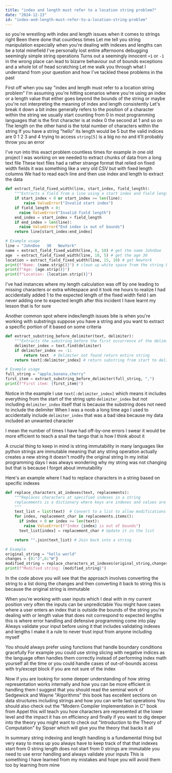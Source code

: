 ```yaml
---
title: "index and length must refer to a location string problem?"
date: "2024-12-13"
id: "index-and-length-must-refer-to-a-location-string-problem"
---
```


 so you're wrestling with index and length issues when it comes to strings right Been there done that countless times Let me tell you string manipulation especially when you're dealing with indexes and lengths can be a total minefield I've personally lost entire afternoons debugging seemingly simple string operations Turns out a seemingly innocent `+1` or `-1` in the wrong place can lead to bizarre behaviour out of bounds exceptions and a whole lot of head scratching Let me walk you through what I understand from your question and how I've tackled these problems in the past

First off when you say "index and length must refer to a location string problem" I'm assuming you're hitting scenarios where you're using an index or a length value that either goes beyond the bounds of the string or maybe you're not interpreting the meaning of index and length consistently Let's break it down a bit index generally refers to the position of a character within the string we usually start counting from 0 in most programming languages that is the first character is at index 0 the second at 1 and so on The length on the other hand is the total number of characters within the string If you have a string "hello" its length would be 5 but the valid indices are 0 1 2 3 and 4 trying to access `string[5]` is a big no no and it’ll probably throw you an error

I've run into this exact problem countless times for example in one old project I was working on we needed to extract chunks of data from a long text file These text files had a rather strange format that relied on fixed width fields it was something like a very old CSV but with fixed length columns We had to read each line and then use index and length to extract the data

```python
def extract_field_fixed_width(line, start_index, field_length):
    """Extracts a field from a line using a start index and field length."""
    if start_index < 0 or start_index >= len(line):
        raise ValueError("Invalid start index")
    if field_length < 0:
      raise ValueError("Invalid field length")
    end_index = start_index + field_length
    if end_index > len(line):
      raise ValueError("End index is out of bounds")
    return line[start_index:end_index]

# Example usage
line = "JohnDoe   30   NewYork"
name = extract_field_fixed_width(line, 0, 10) # get the name JohnDoe 
age  = extract_field_fixed_width(line, 10, 5) # get the age 30
location = extract_field_fixed_width(line, 15, 10) # get NewYork
print(f"Name: {name.strip()}") # clean up white space from the string by stripping it
print(f"Age: {age.strip()}")
print(f"Location: {location.strip()}")
```
I've had instances where my length calculation was off by one leading to missing characters or extra whitespace and it took me hours to realize I had accidentally added 1 to the expected length of the fixed width field I am never adding one to expected length after this incident I have learnt my lesson that is for sure

Another common spot where index/length issues bite is when you're working with substrings suppose you have a string and you want to extract a specific portion of it based on some criteria

```python
def extract_substring_before_delimiter(text, delimiter):
    """Extracts the substring before the first occurrence of the delimiter."""
    delimiter_index = text.find(delimiter)
    if delimiter_index == -1:
        return text  # Delimiter not found return entire string
    return text[:delimiter_index] # return substring from start to delimeter

# Example usage
full_string = "apple,banana,cherry"
first_item = extract_substring_before_delimiter(full_string, ",")
print(f"First item: {first_item}")
```
Notice in the example I use `text[:delimiter_index]` which means it includes everything from the start of the string upto `delimiter_index` but not including `delimiter_index` itself that is because the substring does not need to include the delimiter When I was a noob a long time ago I used to accidentally include `delimiter_index` that was a bad idea because my data included an unwanted character

I mean the number of times I have had off-by-one errors I swear it would be more efficient to teach a snail the tango that is how I think about it

A crucial thing to keep in mind is string immutability in many languages like python strings are immutable meaning that any string operation actually creates a new string it doesn't modify the original string In my initial programming days I was always wondering why my string was not changing but that is because I forgot about immutability

Here's an example where I had to replace characters in a string based on specific indexes

```python
def replace_characters_at_indexes(text, replacements):
    """Replaces characters at specified indexes in a string
    replacements is a dictionary where keys are indexes and values are the characters to replace with
    """
    text_list = list(text)  # Convert to a list to allow modifications
    for index, replacement_char in replacements.items():
      if index < 0 or index >= len(text):
        raise ValueError(f"Index {index} is out of bounds")
      text_list[index] = replacement_char # Update it in the list

    return "".join(text_list) # Join back into a string

# Example
original_string = "hello world"
changes = {0:"J",6:"W"}
modified_string = replace_characters_at_indexes(original_string,changes)
print(f"Modified string: {modified_string}")
```

In the code above you will see that the approach involves converting the string to a list doing the changes and then converting it back to string this is because the original string is immutable

When you're working with user inputs which I deal with in my current position very often the inputs can be unpredictable You might have cases where a user enters an index that is outside the bounds of the string you're dealing with or length value that does not correspond to expected lengths this is where error handling and defensive programming come into play Always validate your input before using it that includes validating indexes and lengths I make it a rule to never trust input from anyone including myself

You should always prefer using functions that handle boundary conditions gracefully For example you could use string slicing with negative indices as the language often handles them correctly instead of performing index math yourself all the time or you could handle cases of out-of-bounds access with try/except block if you are not sure of the index

Now if you are looking for some deeper understanding of how string representation works internally and how you can be more efficient in handling them I suggest that you should read the seminal work of Sedgewick and Wayne "Algorithms" this book has excellent sections on data structures including strings and how you can write fast operations You should also check out the "Modern Compiler Implementation in C" book from Appel this will teach you how characters are represented at the lower level and the impact it has on efficiency and finally if you want to dig deeper into the theory you might want to check out "Introduction to the Theory of Computation" by Sipser which will give you the theory that backs it all

In summary string indexing and length handling is a fundamental thing but very easy to mess up you always have to keep track of that that indexes start from 0 string length does not start from 0 strings are immutable you need to use error handling and always validate your inputs This is something I have learned from my mistakes and hope you will avoid them too by learning from mine
